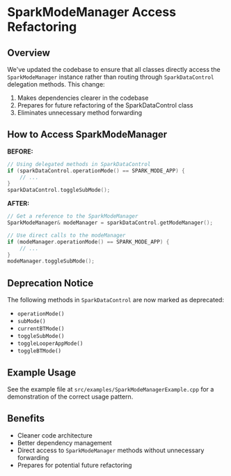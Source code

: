 # SparkModeManager Access Refactoring

## Overview

We've updated the codebase to ensure that all classes directly access the `SparkModeManager` instance rather than routing through `SparkDataControl` delegation methods. This change:

1. Makes dependencies clearer in the codebase
2. Prepares for future refactoring of the SparkDataControl class
3. Eliminates unnecessary method forwarding

## How to Access SparkModeManager

**BEFORE:**
```cpp
// Using delegated methods in SparkDataControl
if (sparkDataControl.operationMode() == SPARK_MODE_APP) {
    // ...
}
sparkDataControl.toggleSubMode();
```

**AFTER:**
```cpp
// Get a reference to the SparkModeManager
SparkModeManager& modeManager = sparkDataControl.getModeManager();

// Use direct calls to the modeManager
if (modeManager.operationMode() == SPARK_MODE_APP) {
    // ...
}
modeManager.toggleSubMode();
```

## Deprecation Notice

The following methods in `SparkDataControl` are now marked as deprecated:

- `operationMode()`
- `subMode()`
- `currentBTMode()`
- `toggleSubMode()`
- `toggleLooperAppMode()`
- `toggleBTMode()`

## Example Usage

See the example file at `src/examples/SparkModeManagerExample.cpp` for a demonstration of the correct usage pattern.

## Benefits

- Cleaner code architecture
- Better dependency management
- Direct access to `SparkModeManager` methods without unnecessary forwarding
- Prepares for potential future refactoring
